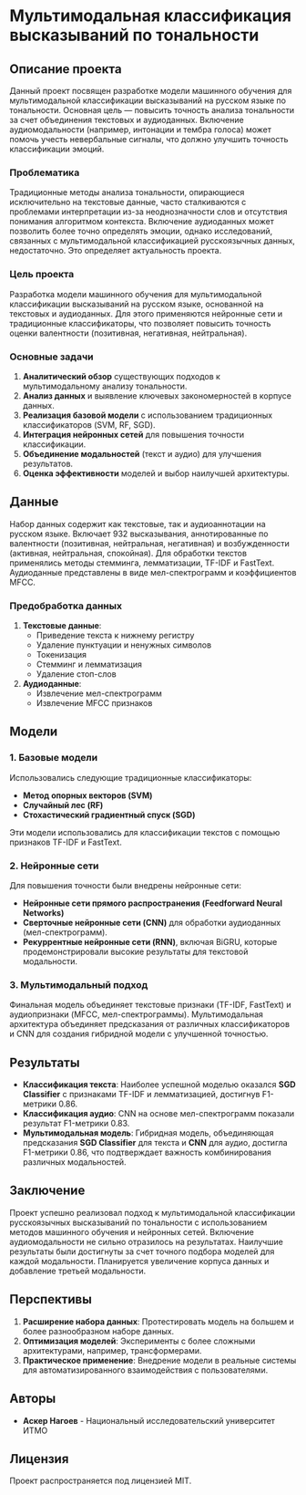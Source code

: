 # Мультимодальная классификация высказываний по тональности

## Описание проекта

Данный проект посвящен разработке модели машинного обучения для мультимодальной классификации высказываний на русском языке по тональности. Основная цель — повысить точность анализа тональности за счет объединения текстовых и аудиоданных. Включение аудиомодальности (например, интонации и тембра голоса) может помочь учесть невербальные сигналы, что должно улучшить точность классификации эмоций.

### Проблематика
Традиционные методы анализа тональности, опирающиеся исключительно на текстовые данные, часто сталкиваются с проблемами интерпретации из-за неоднозначности слов и отсутствия понимания алгоритмом контекста. Включение аудиоданных может позволить более точно определять эмоции, однако исследований, связанных с мультимодальной классификацией русскоязычных данных, недостаточно. Это определяет актуальность проекта.

### Цель проекта
Разработка модели машинного обучения для мультимодальной классификации высказываний на русском языке, основанной на текстовых и аудиоданных. Для этого применяются нейронные сети и традиционные классификаторы, что позволяет повысить точность оценки валентности (позитивная, негативная, нейтральная).

### Основные задачи
1. **Аналитический обзор** существующих подходов к мультимодальному анализу тональности.
2. **Анализ данных** и выявление ключевых закономерностей в корпусе данных.
3. **Реализация базовой модели** с использованием традиционных классификаторов (SVM, RF, SGD).
4. **Интеграция нейронных сетей** для повышения точности классификации.
5. **Объединение модальностей** (текст и аудио) для улучшения результатов.
6. **Оценка эффективности** моделей и выбор наилучшей архитектуры.

## Данные
Набор данных содержит как текстовые, так и аудиоаннотации на русском языке. Включает 932 высказывания, аннотированные по валентности (позитивная, нейтральная, негативная) и возбужденности (активная, нейтральная, спокойная). Для обработки текстов применялись методы стемминга, лемматизации, TF-IDF и FastText. Аудиоданные представлены в виде мел-спектрограмм и коэффициентов MFCC.

### Предобработка данных
1. **Текстовые данные**:
    - Приведение текста к нижнему регистру
    - Удаление пунктуации и ненужных символов
    - Токенизация
    - Стемминг и лемматизация
    - Удаление стоп-слов
2. **Аудиоданные**:
    - Извлечение мел-спектрограмм
    - Извлечение MFCC признаков

## Модели

### 1. **Базовые модели**
Использовались следующие традиционные классификаторы:
- **Метод опорных векторов (SVM)**
- **Случайный лес (RF)**
- **Стохастический градиентный спуск (SGD)**

Эти модели использовались для классификации текстов с помощью признаков TF-IDF и FastText.

### 2. **Нейронные сети**
Для повышения точности были внедрены нейронные сети:
- **Нейронные сети прямого распространения (Feedforward Neural Networks)**
- **Сверточные нейронные сети (CNN)** для обработки аудиоданных (мел-спектрограмм).
- **Рекуррентные нейронные сети (RNN)**, включая BiGRU, которые продемонстрировали высокие результаты для текстовой модальности.

### 3. **Мультимодальный подход**
Финальная модель объединяет текстовые признаки (TF-IDF, FastText) и аудиопризнаки (MFCC, мел-спектрограммы). Мультимодальная архитектура объединяет предсказания от различных классификаторов и CNN для создания гибридной модели с улучшенной точностью.

## Результаты
- **Классификация текста**: Наиболее успешной моделью оказался **SGD Classifier** с признаками TF-IDF и лемматизацией, достигнув F1-метрики 0.86.
- **Классификация аудио**: CNN на основе мел-спектрограмм показали результат F1-метрики 0.83.
- **Мультимодальная модель**: Гибридная модель, объединяющая предсказания **SGD Classifier** для текста и **CNN** для аудио, достигла F1-метрики 0.86, что подтверждает важность комбинирования различных модальностей.

## Заключение
Проект успешно реализовал подход к мультимодальной классификации русскоязычных высказываний по тональности с использованием методов машинного обучения и нейронных сетей. Включение аудиомодальности не сильно отразилось на результатах. Наилучшие результаты были достигнуты за счет точного подбора моделей для каждой модальности. Планируется увеличение корпуса данных и добавление третьей модальности.

## Перспективы
1. **Расширение набора данных**: Протестировать модель на большем и более разнообразном наборе данных.
2. **Оптимизация моделей**: Эксперименты с более сложными архитектурами, например, трансформерами.
3. **Практическое применение**: Внедрение модели в реальные системы для автоматизированного взаимодействия с пользователями.

## Авторы
- **Аскер Нагоев** - Национальный исследовательский университет ИТМО

## Лицензия
Проект распространяется под лицензией MIT.
